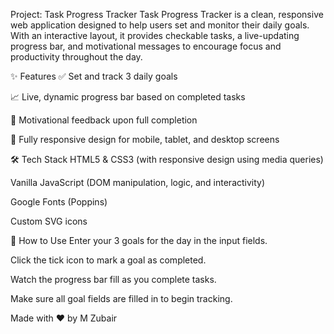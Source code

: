  Project: Task Progress Tracker
Task Progress Tracker is a clean, responsive web application designed to help users set and monitor their daily goals. With an interactive layout, it provides checkable tasks, a live-updating progress bar, and motivational messages to encourage focus and productivity throughout the day.

✨ Features
✅ Set and track 3 daily goals

📈 Live, dynamic progress bar based on completed tasks

💬 Motivational feedback upon full completion

📱 Fully responsive design for mobile, tablet, and desktop screens

🛠️ Tech Stack
HTML5 & CSS3 (with responsive design using media queries)

Vanilla JavaScript (DOM manipulation, logic, and interactivity)

Google Fonts (Poppins)

Custom SVG icons

🔧 How to Use
Enter your 3 goals for the day in the input fields.

Click the tick icon to mark a goal as completed.

Watch the progress bar fill as you complete tasks.

Make sure all goal fields are filled in to begin tracking.

Made with ❤️ by M Zubair
